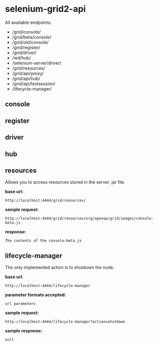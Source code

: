 selenium-grid2-api
==================

All available endpoints:
* /grid/console/
* /grid/beta/console/
* /grid/old/console/
* /grid/register/
* /grid/driver/
* /wd/hub/
* /selenium-server/driver/
* /grid/resources/
* /grid/api/proxy/
* /grid/api/hub/
* /grid/api/testsession/
* /lifecycle-manager/ 

console
-------

register
--------

driver
------

hub
---

resources
---------



Allows you to access resources stored in the server .jar file. 

**base url:**
```
http://localhost:4444/grid/resources/
```

**sample request:**
```
http://localhost:4444/grid/resources/org/openqa/grid/images/console-beta.js
```

**response:**
```
The contents of the console-beta.js
```

lifecycle-manager
-----------------

The only implemented action is to shutdown the node.

**base url:**
```
http://localhost:4444/lifecycle-manager
```

**parameter formats accepted:**
```
url parameters
```

**sample request:**
```
http://localhost:4444/lifecycle-manager?action=shutdown
```

**sample response:**
```
null
```

